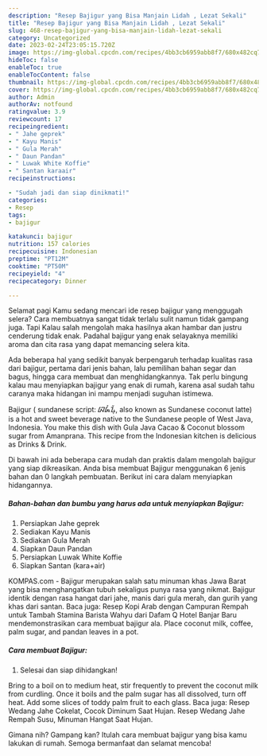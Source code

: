 ```yaml
---
description: "Resep Bajigur yang Bisa Manjain Lidah , Lezat Sekali"
title: "Resep Bajigur yang Bisa Manjain Lidah , Lezat Sekali"
slug: 468-resep-bajigur-yang-bisa-manjain-lidah-lezat-sekali
category: Uncategorized
date: 2023-02-24T23:05:15.720Z
image: https://img-global.cpcdn.com/recipes/4bb3cb6959abb8f7/680x482cq70/bajigur-foto-resep-utama.jpg
hideToc: false
enableToc: true
enableTocContent: false
thumbnail: https://img-global.cpcdn.com/recipes/4bb3cb6959abb8f7/680x482cq70/bajigur-foto-resep-utama.jpg
cover: https://img-global.cpcdn.com/recipes/4bb3cb6959abb8f7/680x482cq70/bajigur-foto-resep-utama.jpg
author: Admin
authorAv: notfound
ratingvalue: 3.9
reviewcount: 17
recipeingredient:
- " Jahe geprek"
- " Kayu Manis"
- " Gula Merah"
- " Daun Pandan"
- " Luwak White Koffie"
- " Santan karaair"
recipeinstructions:

- "Sudah jadi dan siap dinikmati!"
categories:
- Resep
tags:
- bajigur

katakunci: bajigur 
nutrition: 157 calories
recipecuisine: Indonesian
preptime: "PT12M"
cooktime: "PT50M"
recipeyield: "4"
recipecategory: Dinner

---
```



Selamat pagi Kamu sedang mencari ide resep bajigur yang menggugah selera? Cara membuatnya sangat tidak terlalu sulit namun tidak gampang juga. Tapi Kalau salah mengolah maka hasilnya akan hambar dan justru cenderung tidak enak. Padahal bajigur yang enak selayaknya memiliki aroma dan cita rasa yang dapat memancing selera kita.


Ada beberapa hal yang sedikit banyak berpengaruh terhadap kualitas rasa dari bajigur, pertama dari jenis bahan, lalu pemilihan bahan segar dan bagus, hingga cara membuat dan menghidangkannya. Tak perlu bingung kalau mau menyiapkan bajigur yang enak di rumah, karena asal sudah tahu caranya maka hidangan ini mampu menjadi suguhan istimewa.

Bajigur ( sundanese script: ᮘᮏᮤᮍᮥᮁ, also known as Sundanese coconut latte) is a hot and sweet beverage native to the Sundanese people of West Java, Indonesia. You make this dish with Gula Java Cacao &amp; Coconut blossom sugar from Amanprana. This recipe from the Indonesian kitchen is delicious as Drinks &amp; Drink.


Di bawah ini ada beberapa cara mudah dan praktis dalam mengolah bajigur yang siap dikreasikan. Anda bisa membuat Bajigur menggunakan 6 jenis bahan dan 0 langkah pembuatan. Berikut ini cara dalam menyiapkan hidangannya.

<!--inarticleads1-->

##### Bahan-bahan dan bumbu yang harus ada untuk menyiapkan Bajigur:

1. Persiapkan  Jahe geprek
1. Sediakan  Kayu Manis
1. Sediakan  Gula Merah
1. Siapkan  Daun Pandan
1. Persiapkan  Luwak White Koffie
1. Siapkan  Santan (kara+air)


KOMPAS.com - Bajigur merupakan salah satu minuman khas Jawa Barat yang bisa menghangatkan tubuh sekaligus punya rasa yang nikmat. Bajigur identik dengan rasa hangat dari jahe, manis dari gula merah, dan gurih yang khas dari santan. Baca juga: Resep Kopi Arab dengan Campuran Rempah untuk Tambah Stamina Barista Wahyu dari Dafam Q Hotel Banjar Baru mendemonstrasikan cara membuat bajigur ala. Place coconut milk, coffee, palm sugar, and pandan leaves in a pot. 

<!--inarticleads2-->

##### Cara membuat Bajigur:


1. Selesai dan siap dihidangkan!

Bring to a boil on to medium heat, stir frequently to prevent the coconut milk from curdling. Once it boils and the palm sugar has all dissolved, turn off heat. Add some slices of toddy palm fruit to each glass. Baca juga: Resep Wedang Jahe Cokelat, Cocok Diminum Saat Hujan. Resep Wedang Jahe Rempah Susu, Minuman Hangat Saat Hujan. 

Gimana nih? Gampang kan? Itulah cara membuat bajigur yang bisa kamu lakukan di rumah. Semoga bermanfaat dan selamat mencoba!
